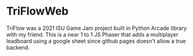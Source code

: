 # TriFlowWeb
TriFlow was a 2021 ISU Game Jam project built in Python Arcade library with my friend.
This is a near 1 to 1 JS Phaser that adds a multiplayer leadboard using a google sheet since github pages doesn't allow a true backend.
